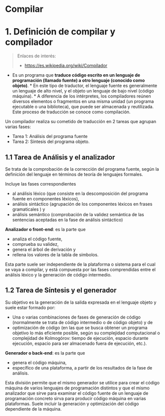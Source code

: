 
# Compilar


# 1. Definición de compilar y compilador

> Enlaces de interés:
> * https://es.wikipedia.org/wiki/Compilador

* Es un programa que **traduce código escrito en un lenguaje de programación (llamado fuente) a otro lenguaje (conocido como objeto)**.
*​ En este tipo de traductor, el lenguaje fuente es generalmente un lenguaje de alto nivel, y el objeto un lenguaje de bajo nivel (código máquina).
*​ A diferencia de los intérpretes, los compiladores reúnen diversos elementos o fragmentos en una misma unidad (un programa ejecutable o una biblioteca), que puede ser almacenada y reutilizada. Este proceso de traducción se conoce como compilación.

Un compilador realiza su cometido de traducción en 2 tareas que agrupan varias fases:
* Tarea 1: Análisis del programa fuente
* Tarea 2: Síntesis del programa objeto.

## 1.1 Tarea de Análisis y el analizador

Se trata de la comprobación de la corrección del programa fuente, según la definición del lenguaje en términos de teoría de lenguajes formales.

Incluye las fases correspondientes
* al análisis léxico (que consiste en la descomposición del programa fuente en componentes léxicos),
* análisis sintáctico (agrupación de los componentes léxicos en frases gramaticales ) y
* análisis semántico (comprobación de la validez semántica de las sentencias aceptadas en la fase de análisis sintáctico)

**Analizador o front-end**: es la parte que
* analiza el código fuente,​
* comprueba su validez,
* genera el árbol de derivación y
* rellena los valores de la tabla de símbolos.

Esta parte suele ser independiente de la plataforma o sistema para el cual se vaya a compilar, y está compuesta por las fases comprendidas entre el análisis léxico y la generación de código intermedio.

## 1.2 Tarea de Síntesis y el generador

Su objetivo es la generación de la salida expresada en el lenguaje objeto y suele estar formado por:
* Una o varias combinaciones de fases de generación de código (normalmente se trata de código intermedio o de código objeto) y de
* optimización de código (en las que se busca obtener un programa objetivo lo más eficiente posible, según su complejidad computacional o complejidad de Kolmogórov: tiempo de ejecución, espacio durante ejecución, espacio para ser almacenado fuera de ejecución, etc.).

**Generador o back-end**: es la parte que
* genera el código máquina,
* específico de una plataforma, a partir de los resultados de la fase de análisis.

Esta división permite que el mismo generador se utilice para crear el código máquina de varios lenguajes de programación distintos y que el mismo analizador que sirve para examinar el código fuente de un lenguaje de programación concreto sirva para producir código máquina en varias plataformas. Suele incluir la generación y optimización del código dependiente de la máquina.
